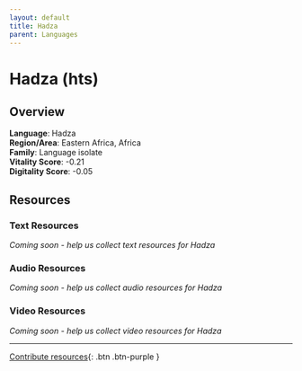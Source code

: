 ```yaml
---
layout: default
title: Hadza
parent: Languages
---
```


# Hadza (hts)

## Overview

**Language**: Hadza  
**Region/Area**: Eastern Africa, Africa  
**Family**: Language isolate  
**Vitality Score**: -0.21  
**Digitality Score**: -0.05  

## Resources

### Text Resources
*Coming soon - help us collect text resources for Hadza*

### Audio Resources
*Coming soon - help us collect audio resources for Hadza*

### Video Resources
*Coming soon - help us collect video resources for Hadza*

---

[Contribute resources](https://fairtrain.github.io/){: .btn .btn-purple }
